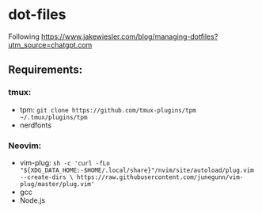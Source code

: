 # dot-files

Following https://www.jakewiesler.com/blog/managing-dotfiles?utm_source=chatgpt.com

## Requirements:

### tmux:
 - tpm: `git clone https://github.com/tmux-plugins/tpm ~/.tmux/plugins/tpm`
 - nerdfonts

### Neovim:
 - vim-plug: `sh -c 'curl -fLo "${XDG_DATA_HOME:-$HOME/.local/share}"/nvim/site/autoload/plug.vim --create-dirs \
       https://raw.githubusercontent.com/junegunn/vim-plug/master/plug.vim'`
 - gcc
 - Node.js
